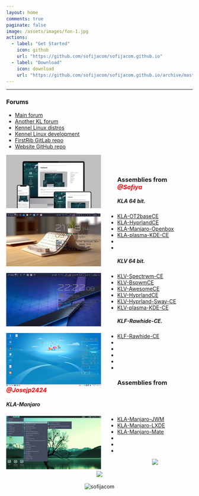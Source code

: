 ```yaml
---
layout: home
comments: true
paginate: false
image: /assets/images/fon-1.jpg
actions:
  - label: "Get Started"
    icon: github
    url: "https://github.com/sofijacom/sofijacom.github.io"
  - label: "Download"
    icon: download
    url: "https://github.com/sofijacom/sofijacom.github.io/archive/master.zip"
---
```



<hr>

<h3>Forums</h3>
	
<ul class="podcast-links">
  <li><a href="https://forum.puppylinux.com/viewforum.php?f=228" title="">Main forum</a></li>
  <li><a href="https://kennel-linux.rockedge.org/" title="">Another KL forum</a></li>
  <li><a href="https://forum.puppylinux.com/viewforum.php?f=231" title="">Kennel Linux distros</a></li>
  <li><a href="https://forum.puppylinux.com/viewforum.php?f=194" title="">Kennel Linux development</a></li>
  <li><a href="https://gitlab.com/firstrib/firstrib" title="">FirstRib GitLab repo</a></li>
  <li><a href="https://github.com/sofijacom/sofijacom.github.io" title="">Website GitHub repo</a></li>
</ul>
<aside class="entry-sidebar">
<img src="/assets/web/forums.jpeg" align='left' style="margin-right: 44px" height="auto" width="256" alt="intro-illustration" />
</aside>
<br><br>

<h3>Assemblies from <span style="color:#ff0000;font-style:italic;font-weight:700;font-size:16px">@Sofiya</span></h3>

<h5>KLA 64 bit.</h5>
<img src="/assets/img/KLA.jpg" align='left' style="margin-right: 44px" height="auto" width="256" alt="kla" />
<ul>
  <li><a href="https://github.com/sofijacom/KLA-OT2baseCE" title="">KLA-OT2baseCE</a></li>
  <li><a href="https://github.com/sofijacom/KLA-Hyprland" title="">KLA-HyprlandCE</a></li>
  <li><a href="https://github.com/sofijacom/KLA-Manjaro-Openbox" title="">KLA-Manjaro-Openbox</a></li>
  <li><a href="https://github.com/sofijacom/KLA-plasma-KDE-CE" title="">KLA-plasma-KDE-CE</a></li>
  <li><a href="" title=""></a></li>
  <li><a href="" title=""></a></li>	
</ul>


##### KLV 64 bit.

<img src="/assets/img/KLV.png" align='left' style="margin-right: 44px" height="auto" width="256" alt="klv" />

- [KLV-Spectrwm-CE](https://github.com/sofijacom/KLV-Spectrwm-CE)
- [KLV-BspwmCE](https://github.com/sofijacom/KLV-BspwmCE)
- [KLV-AwesomeCE](https://github.com/sofijacom/KLV-AwesomeCE)
- [KLV-HyprlandCE](https://github.com/sofijacom/KLV-HyprlandCE)
- [KLV-Hyprland-Sway-CE](https://github.com/sofijacom/KLV-Hyprland-Sway-CE)
- [KLV-plasma-KDE-CE](https://github.com/sofijacom/KLV-plasma-KDE-CE)


##### KLF-Rawhide-CE.

<img src="/assets/img/KLF.png" align='left' style="margin-right: 44px" height="auto" width="256" alt="klf" />

- [KLF-Rawhide-CE](https://github.com/sofijacom/KLF-Rawhide-CE)
- 
- 
- 
- 
- 

 
### Assemblies from <span style="color:#ff0000;font-style:italic;font-weight:700;font-size:16px">@Josejp2424</span>

##### KLA-Manjaro

<img src="/assets/img/manjaro.png" align='left' style="margin-right: 44px" height="auto" width="256" alt="manjaro" />

- [KLA-Manjaro-JWM](https://forum.puppylinux.com/viewtopic.php?t=12833)
- [KLA-Manjaro-LXDE](https://forum.puppylinux.com/viewtopic.php?t=12671)
- [KLA-Manjaro-Mate](https://forum.puppylinux.com/viewtopic.php?t=14608)
- 
- 
- 
 
  
<p align="center">
  
  <img src="https://github.com/user-attachments/assets/6c640e94-03b1-4425-8345-e8bde37252a5" />  
</p>

<p align="center">
	<a href="https://github.com/sofijacom/sofijacom.github.io/blob/master/LICENSE"><img src="https://img.shields.io/static/v1.svg?style=for-the-badge&label=License&message=MIT&logoColor=d9e0ee&colorA=363a4f&colorB=b7bdf8"/></a>
</p>

<p align="center"> <img src="https://komarev.com/ghpvc/?username=sofijacom&label=Profile%20views&color=blueviolet&size=24&style=flat" alt="sofijacom" /> </p>

<!--
<style>
  #list {
    float: left;
  }
  #list_image {
    float: left;
    margin-left: 50px;	  
  }
</style>
-->
